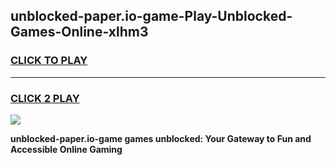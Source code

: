 
## unblocked-paper.io-game-Play-Unblocked-Games-Online-xlhm3
<h3>
<a href="https://premium76.site?title=unblocked-paper.io-game&ref=25A">CLICK TO PLAY</a></h3>
<hr>

<h3>
<a href="https://premium76.site?title=unblocked-paper.io-game&ref=25A">CLICK 2 PLAY</a>
  
</h3>

<a href="https://premium76.site?title=unblocked-paper.io-game&ref=25A"><img src="https://clearcache.store/games.png"></a>


**unblocked-paper.io-game games unblocked: Your Gateway to Fun and Accessible Online Gaming**
